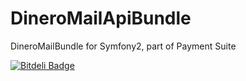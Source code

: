 DineroMailApiBundle
===================

DineroMailBundle for Symfony2, part of Payment Suite


[![Bitdeli Badge](https://d2weczhvl823v0.cloudfront.net/PaymentSuite/dineromailapibundle/trend.png)](https://bitdeli.com/free "Bitdeli Badge")

